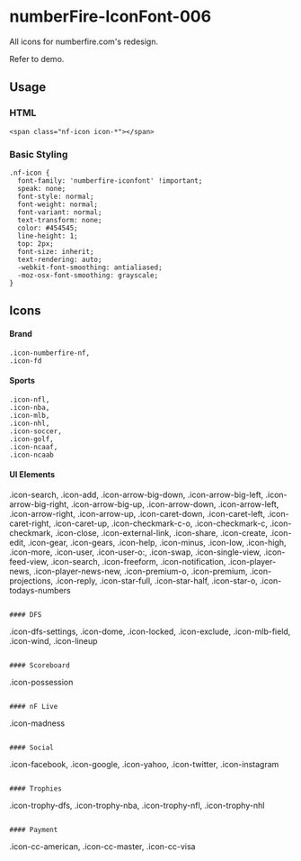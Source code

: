 # numberFire-IconFont-006
All icons for numberfire.com's redesign.

Refer to demo.

## Usage

### HTML
```
<span class="nf-icon icon-*"></span>
```

### Basic Styling

```
.nf-icon {
  font-family: 'numberfire-iconfont' !important;
  speak: none;
  font-style: normal;
  font-weight: normal;
  font-variant: normal;
  text-transform: none;
  color: #454545;
  line-height: 1;
  top: 2px;
  font-size: inherit;
  text-rendering: auto;
  -webkit-font-smoothing: antialiased;
  -moz-osx-font-smoothing: grayscale;
}
```

## Icons

#### Brand

```
.icon-numberfire-nf,
.icon-fd
```

#### Sports

```
.icon-nfl,
.icon-nba,
.icon-mlb,
.icon-nhl,
.icon-soccer,
.icon-golf,
.icon-ncaaf,
.icon-ncaab
```

#### UI Elements
.icon-search,
.icon-add,
.icon-arrow-big-down,
.icon-arrow-big-left,
.icon-arrow-big-right,
.icon-arrow-big-up,
.icon-arrow-down,
.icon-arrow-left,
.icon-arrow-right,
.icon-arrow-up,
.icon-caret-down,
.icon-caret-left,
.icon-caret-right,
.icon-caret-up,
.icon-checkmark-c-o,
.icon-checkmark-c,
.icon-checkmark,
.icon-close,
.icon-external-link,
.icon-share,
.icon-create,
.icon-edit,
.icon-gear,
.icon-gears,
.icon-help,
.icon-minus,
.icon-low,
.icon-high,
.icon-more,
.icon-user,
.icon-user-o:,
.icon-swap,
.icon-single-view,
.icon-feed-view,
.icon-search,
.icon-freeform,
.icon-notification,
.icon-player-news,
.icon-player-news-new,
.icon-premium-o,
.icon-premium,
.icon-projections,
.icon-reply,
.icon-star-full,
.icon-star-half,
.icon-star-o,
.icon-todays-numbers

```

#### DFS

```
.icon-dfs-settings,
.icon-dome,
.icon-locked,
.icon-exclude,
.icon-mlb-field,
.icon-wind,
.icon-lineup
```

#### Scoreboard

```
.icon-possession
```

#### nF Live

```
.icon-madness
```

#### Social

```
.icon-facebook,
.icon-google,
.icon-yahoo,
.icon-twitter,
.icon-instagram
```

#### Trophies

```
.icon-trophy-dfs,
.icon-trophy-nba,
.icon-trophy-nfl,
.icon-trophy-nhl
```

#### Payment

```
.icon-cc-american,
.icon-cc-master,
.icon-cc-visa
```